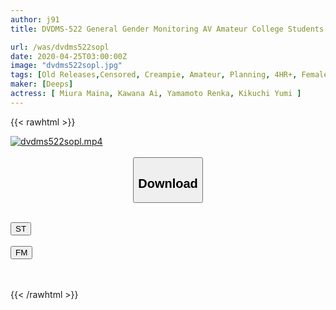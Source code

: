 ```yaml
---
author: j91
title: DVDMS-522 General Gender Monitoring AV Amateur College Students Only Challenge The Escape From A Closed Room Where Men And Women Between Friends Can Not Go Out Until 20 Ml Of Semen Is Collected! 4 Handjob, Onahokoki, Blow Sex While Being Ashamed To Ejaculate A Male Friend By A Female College Student! I Hit My Friend Ji ○ Port And A Lot Of Sperm That Do Not Wither No Matter How Many Times I Issued ...

url: /was/dvdms522sopl
date: 2020-04-25T03:00:00Z
image: "dvdms522sopl.jpg"
tags: [Old Releases,Censored, Creampie, Amateur, Planning, 4HR+, Female College Student	]
maker: [Deeps]
actress: [ Miura Maina, Kawana Ai, Yamamoto Renka, Kikuchi Yumi ]
---
```



{{< rawhtml >}}

<div class="video" data-videoid="LQXzgVQR3rFR2gR">
    <a href="javascript:;">
        <img src="/was/dvdms522sopl/dvdms522sopl.jpg" width="WIDTH" height="HEIGHT" alt="dvdms522sopl.mp4" loading="lazy">
    </a>
</div>

<script type="text/javascript" src="https://j91.asia/asset/on-demand-st.js"></script>

<br>
  <link rel="stylesheet" href="https://j91.asia/asset/bs5.css">
  
  <center>
  <button class="btn btn-primary" type="button" data-bs-toggle="collapse" data-bs-target=".multi-collapse" aria-expanded="false" aria-controls="multiCollapseExample1 multiCollapseExample2"><h2>Download</h2></button></center>
</p>
<div class="row">
  <div class="col">
    <div class="collapse multi-collapse" id="multiCollapseExample1">
      <div class="card card-body">
	      	      <br>
<div class="buttons">  
<a href="https://streamtape.to/v/LQXzgVQR3rFR2gR" target="_blank"><button class="btn-hover color-3"><i class="fa fa-download"></i> ST</button></a></div>
    </div>
  </div>
</div>
  <div class="col">
    <div class="collapse multi-collapse" id="multiCollapseExample2">
      <div class="card card-body">
	      <br>
<div class="buttons">
    <a href="https://filemoon.sx/d/b6qqw532ol2w" target="_blank"><button class="btn-hover color-8"><i class="fa fa-download"></i> FM</button></a></div>
<br><br>
      </div>
    </div>
  </div>
</div>

{{< /rawhtml >}}
